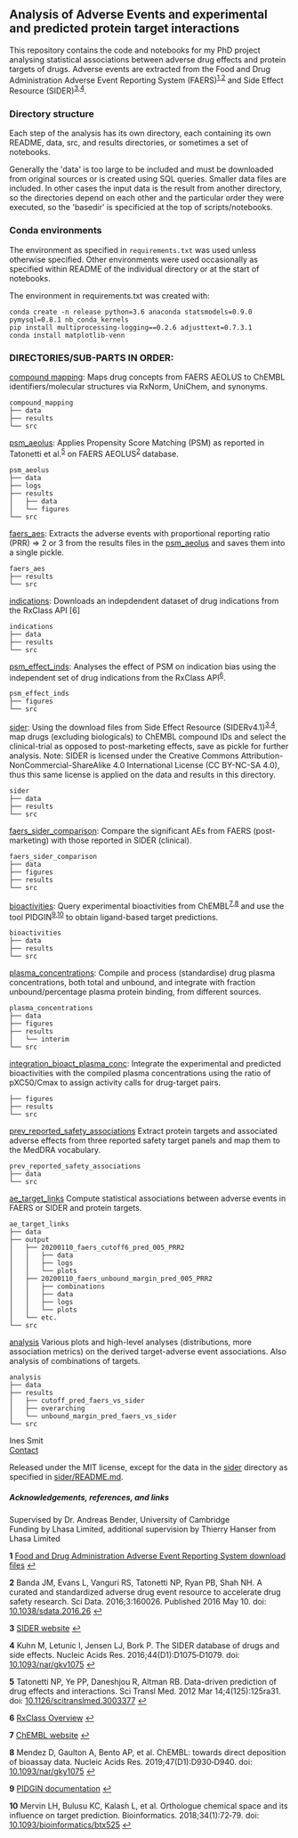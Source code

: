 ## Analysis of Adverse Events and experimental and predicted protein target interactions

This repository contains the code and notebooks for my PhD project analysing statistical associations between adverse drug effects and protein targets of drugs. Adverse events are extracted from the Food and Drug Administration Adverse Event Reporting System (FAERS)<sup id="a1">[1](#f1)</sup><sup id="a2">[,2](#f2)</sup> and Side Effect Resource (SIDER)<sup id="a3">[3](#f3)</sup><sup id="a4">[,4](#f4)</sup>.


### Directory structure
Each step of the analysis has its own directory, each containing its own README, data, src, and results directories, or sometimes a set of notebooks.

Generally the 'data' is too large to be included and must be downloaded from original sources or is created using SQL queries. Smaller data files are included. In other cases the input data is the result from another directory, so the directories depend on each other and the particular order they were executed, so the 'basedir' is specificied at the top of scripts/notebooks.

### Conda environments
The environment as specified in `requirements.txt` was used unless otherwise specified. Other environments were used occasionally as specified within README of the individual directory or at the start of notebooks.

The environment in requirements.txt was created with:
```
conda create -n release python=3.6 anaconda statsmodels=0.9.0 pymysql=0.8.1 nb_conda_kernels
pip install multiprocessing-logging==0.2.6 adjusttext=0.7.3.1
conda install matplotlib-venn
```

### DIRECTORIES/SUB-PARTS IN ORDER:

[compound mapping](compound_mapping): Maps drug concepts from FAERS AEOLUS to ChEMBL identifiers/molecular structures via RxNorm, UniChem, and synonyms.
```
compound_mapping
├── data
├── results
└── src
```

[psm_aeolus](psm_aeolus): Applies Propensity Score Matching (PSM) as reported in Tatonetti et al.<sup id="a5">[5](#f5)</sup> on FAERS AEOLUS<sup id="a2">[2](#f2)</sup> database.
```
psm_aeolus
├── data
├── logs
├── results
│   ├── data
│   └── figures
└── src
```

[faers_aes](faers_aes): Extracts the adverse events with proportional reporting ratio (PRR) => 2 or 3 from the results files in the [psm_aeolus](psm_aeolus) and saves them into a single pickle.
```
faers_aes
├── results
└── src
```

[indications](indications): Downloads an indepdendent dataset of drug indications from the RxClass API [6]
```
indications
├── data
├── results
└── src
```

[psm_effect_inds](psm_effect_inds): Analyses the effect of PSM on indication bias using the independent set of drug indications from the RxClass API<sup id="a6">[6](#f6)</sup>.
```
psm_effect_inds
├── figures
└── src
```

[sider](sider): Using the download files from Side Effect Resource (SIDERv4.1)<sup id="a3">[3](#f3)</sup><sup id="a4">[,4](#f4)</sup>, map drugs (excluding biologicals) to ChEMBL compound IDs and select the clinical-trial as opposed to post-marketing effects, save as pickle for further analysis.
Note: SIDER is licensed under the Creative Commons Attribution-NonCommercial-ShareAlike 4.0 International License (CC BY-NC-SA 4.0), thus this same license is applied on the data and results in this directory.
```
sider
├── data
├── results
└── src
```

[faers_sider_comparison](faers_sider_comparison): Compare the significant AEs from FAERS (post-marketing) with those reported in SIDER (clinical).
```
faers_sider_comparison
├── data
├── figures
├── results
└── src
```

[bioactivities](bioactivities): Query experimental bioactivities from ChEMBL<sup id="a7">[7](#f7)</sup><sup id="a8">[,8](#f8)</sup> and use the tool PIDGIN<sup id="a9">[9](#f9)</sup><sup id="a10">[,10](#f10)</sup> to obtain ligand-based target predictions.
```
bioactivities
├── data
├── results
└── src
```

[plasma_concentrations](plasma_concentrations): Compile and process (standardise) drug plasma concentrations, both total and unbound, and integrate with fraction unbound/percentage plasma protein binding, from different sources.
```
plasma_concentrations
├── data
├── figures
├── results
│   └── interim
└── src
```

[integration_bioact_plasma_conc](integration_bioact_plasma_conc): Integrate the experimental and predicted bioactivities with the compiled plasma concentrations using the ratio of pXC50/Cmax to assign activity calls for drug-target pairs.
```integration_bioact_plasma_conc
├── figures
├── results
└── src
```

[prev_reported_safety_associations](prev_reported_safety_associations)
Extract protein targets and associated adverse effects from three reported safety target panels and map them to the MedDRA vocabulary.
```
prev_reported_safety_associations
├── data
└── src
```

[ae_target_links](ae_target_links)
Compute statistical associations between adverse events in FAERS or SIDER and protein targets.

```
ae_target_links
├── data
├── output
│   ├── 20200110_faers_cutoff6_pred_005_PRR2
│   │   ├── data
│   │   ├── logs
│   │   └── plots
│   ├── 20200110_faers_unbound_margin_pred_005_PRR2
│   │   ├── combinations
│   │   ├── data
│   │   ├── logs
│   │   └── plots
│   └── etc.
└── src
```

[analysis](analysis)
Various plots and high-level analyses (distributions, more association metrics) on the derived target-adverse event associations. Also analysis of combinations of targets.
```
analysis
├── data
├── results
│   ├── cutoff_pred_faers_vs_sider
│   ├── overarching
│   └── unbound_margin_pred_faers_vs_sider
└── src
```

Ines Smit  
[Contact](https://www.ch.cam.ac.uk/person/ias41 "Contact")

Released under the MIT license, except for the data in the [sider](sider) directory as specified in [sider/README.md](sider/README.md). 

##### Acknowledgements, references, and links

Supervised by Dr. Andreas Bender, University of Cambridge  
Funding by Lhasa Limited, additional supervision by Thierry Hanser from Lhasa Limited

<b id="f1">1</b> [Food and Drug Administration Adverse Event Reporting System download files](https://www.fda.gov/drugs/questions-and-answers-fdas-adverse-event-reporting-system-faers/fda-adverse-event-reporting-system-faers-latest-quarterly-data-files) [↩](#a1)  

<b id="f2">2</b> Banda JM, Evans L, Vanguri RS, Tatonetti NP, Ryan PB, Shah NH. A curated and standardized adverse drug event resource to accelerate drug safety research. Sci Data. 2016;3:160026. Published 2016 May 10. doi: [10.1038/sdata.2016.26](https://doi.org/10.1038/sdata.2016.26) [↩](#a2)  

<b id="f3">3</b> [SIDER website](http://sideeffects.embl.de/) [↩](#a3)  

<b id="f4">4</b> Kuhn M, Letunic I, Jensen LJ, Bork P. The SIDER database of drugs and side effects. Nucleic Acids Res. 2016;44(D1):D1075‐D1079. doi: [10.1093/nar/gkv1075](https://doi.org/10.1093/nar/gkv1075) [↩](#a4)

<b id="f5">5</b> Tatonetti NP, Ye PP, Daneshjou R, Altman RB. Data-driven prediction of drug
effects and interactions. Sci Transl Med. 2012 Mar 14;4(125):125ra31. doi:
[10.1126/scitranslmed.3003377](https://doi.org/10.1126/scitranslmed.3003377) [↩](#a5)  

<b id="f6">6</b> [RxClass Overview](https://rxnav.nlm.nih.gov/RxClassIntro.html) [↩](#a6)  

<b id="f7">7</b> [ChEMBL website](https://www.ebi.ac.uk/chembl/) [↩](#a7)  

<b id="f8">8</b> Mendez D, Gaulton A, Bento AP, et al. ChEMBL: towards direct deposition of bioassay data. Nucleic Acids Res. 2019;47(D1):D930‐D940. doi: [10.1093/nar/gky1075](https://doi.org/10.1093/nar/gky1075) [↩](#a8)  

<b id="f9">9</b> [PIDGIN documentation](https://pidginv3.readthedocs.io/en/latest/) [↩](#a9)  

<b id="f10">10</b> Mervin LH, Bulusu KC, Kalash L, et al. Orthologue chemical space and its influence on target prediction. Bioinformatics. 2018;34(1):72‐79. doi: [10.1093/bioinformatics/btx525](https://doi.org/10.1093/bioinformatics/btx525) [↩](#a10)  
